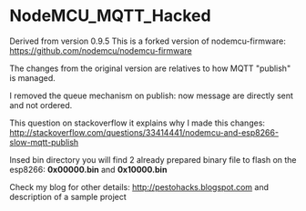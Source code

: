 # **NodeMCU_MQTT_Hacked** # 
Derived from version 0.9.5
This is a forked version of nodemcu-firmware: https://github.com/nodemcu/nodemcu-firmware

The changes from the original version are relatives to how MQTT "publish" is managed.

I removed the queue mechanism on publish: now message are directly sent and not ordered.

This question on stackoverflow it explains why I made this changes:
http://stackoverflow.com/questions/33414441/nodemcu-and-esp8266-slow-mqtt-publish

Insed bin directory you will find 2 already prepared binary file to flash on the esp8266: **0x00000.bin** and **0x10000.bin**

Check my blog for other details: http://pestohacks.blogspot.com and description of a sample project
